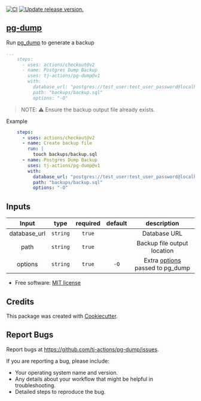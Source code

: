 [![CI](https://github.com/tj-actions/pg-dump/actions/workflows/test.yml/badge.svg)](https://github.com/tj-actions/pg-dump/actions/workflows/test.yml) [![Update release version.](https://github.com/tj-actions/pg-dump/actions/workflows/sync-release-version.yml/badge.svg)](https://github.com/tj-actions/pg-dump/actions/workflows/sync-release-version.yml)

[pg-dump](https://www.postgresql.org/docs/9.6/app-pgdump.html)
---------

Run [pg_dump](https://www.postgresql.org/docs/9.6/app-pgdump.html) to generate a backup

```yaml
...
    steps:
      - uses: actions/checkout@v2
      - name: Postgres Dump Backup
        uses: tj-actions/pg-dump@v1
        with:
          database_url: "postgres://test_user:test_user_password@localhost:5432/testdb"
          path: "backups/backup.sql" 
          options: "-O"   
```

> NOTE: :warning: Ensure the backup output file already exists.

Example
```yaml
    steps:
      - uses: actions/checkout@v2
      - name: Create backup file
        run: |
          touch backups/backup.sql
      - name: Postgres Dump Backup
        uses: tj-actions/pg-dump@v1
        with:
          database_url: "postgres://test_user:test_user_password@localhost:5432/testdb"
          path: "backups/backup.sql" 
          options: "-O"   

```


## Inputs

|   Input       |    type    |  required     |  default                      |  description  |
|:-------------:|:-----------:|:-------------:|:----------------------------:|:-------------:|
| database_url  |  `string`   |    `true`    |                              |  Database URL  |
| path          |  `string`   |    `true`    |                              |  Backup file output location  |
| options       |  `string`   |    `true`    |      `-O`                    |  Extra [options](https://www.postgresql.org/docs/9.6/app-pgdump.html#PG-DUMP-OPTIONS) passed to pg_dump  |



* Free software: [MIT license](LICENSE)


Credits
-------

This package was created with [Cookiecutter](https://github.com/cookiecutter/cookiecutter).



Report Bugs
-----------

Report bugs at https://github.com/tj-actions/pg-dump/issues.

If you are reporting a bug, please include:

* Your operating system name and version.
* Any details about your workflow that might be helpful in troubleshooting.
* Detailed steps to reproduce the bug.
